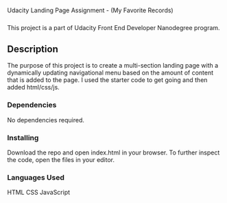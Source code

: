 #

Udacity Landing Page Assignment - (My Favorite Records)

#####

This project is a part of Udacity Front End Developer Nanodegree program.

## Description

The purpose of this project is to create a multi-section landing page with a dynamically updating navigational menu based on the amount of content that is added to the page. I used the starter code to get going and then added html/css/js.

### Dependencies

No dependencies required.

### Installing

Download the repo and open index.html in your browser. To further inspect the code, open the files in your editor.

### Languages Used

HTML
CSS
JavaScript

